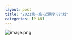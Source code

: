 ```yaml
---
layout: post
title: "2021第一篇-近期学习计划"
categories: [PLAN]
---
```



![image.png](https://i.loli.net/2021/01/26/IoNauqtJiF4dnEZ.png)